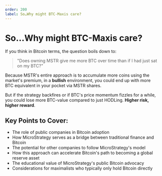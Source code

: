 ```yaml
---
order: 200
label: So…Why might BTC-Maxis care?
---
```


# So…Why might BTC-Maxis care?

If you think in Bitcoin terms, the question boils down to:

> "Does owning MSTR give me more BTC over time than if I had just sat on my BTC?"

Because MSTR's entire approach is to accumulate more coins using the market's premium, in a **bullish** environment, you could end up with more BTC equivalent in your pocket via MSTR shares.

But if the strategy backfires or if BTC's price momentum fizzles for a while, you could lose more BTC-value compared to just HODLing. **Higher risk, higher reward**.

## Key Points to Cover:

- The role of public companies in Bitcoin adoption
- How MicroStrategy serves as a bridge between traditional finance and Bitcoin
- The potential for other companies to follow MicroStrategy's model
- How this approach can accelerate Bitcoin's path to becoming a global reserve asset
- The educational value of MicroStrategy's public Bitcoin advocacy
- Considerations for maximalists who typically only hold Bitcoin directly
